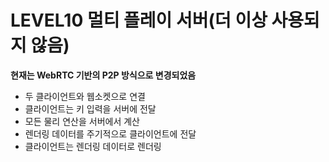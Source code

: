 # LEVEL10 멀티 플레이 서버(더 이상 사용되지 않음)

**현재는 WebRTC 기반의 P2P 방식으로 변경되었음**

- 두 클라이언트와 웹소켓으로 연결
- 클라이언트는 키 입력을 서버에 전달
- 모든 물리 연산을 서버에서 계산
- 렌더링 데이터를 주기적으로 클라이언트에 전달
- 클라이언트는 렌더링 데이터로 렌더링
